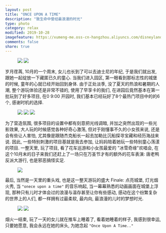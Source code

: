 ```yaml
---
layout: post
title: "ONCE UPON A TIME"
description: "致生命中曾经最浪漫的时光"
type: photo
category: relax
modified: 2019-10-28
imagefeature: https://xumeng-me.oss-cn-hangzhou.aliyuncs.com/disneyland2019/IMG_3219.jpeg?x-oss-process=image/resize,p_100
comments: false
share: true
---
```


<figure class="half">
	<a href="https://xumeng-me.oss-cn-hangzhou.aliyuncs.com/disneyland2019/IMG_3030.jpeg"><img src="https://xumeng-me.oss-cn-hangzhou.aliyuncs.com/disneyland2019/IMG_3030.jpeg"></a>
	<a href="https://xumeng-me.oss-cn-hangzhou.aliyuncs.com/disneyland2019/IMG_3039.jpeg"><img src="https://xumeng-me.oss-cn-hangzhou.aliyuncs.com/disneyland2019/IMG_3039.jpeg"></a>
</figure>

岁月荏苒, 10月的一个周末, 女儿也长到了可以去迪士尼的年纪, 于是我们就出发, 跟她一起绽放一下藏匿已久的童心. 当我们进入园区, 第一眼看到那标志性的城堡的时候, 童年的心就已经开始回到身体. 由于正处淡季, 没了夏天的热浪和暑期的人潮, 整个游玩体验还是非常不错的, 使用了早享卡的我们, 在进园后竟然基本在第一批玩到了好多项目, 在0 9:00 开园时, 我们基本已经玩好了8个最热门项目中的的6个, 感谢时机的选择. 

<figure class="third">
	<a href="https://xumeng-me.oss-cn-hangzhou.aliyuncs.com/disneyland2019/IMG_2871.jpeg"><img src="https://xumeng-me.oss-cn-hangzhou.aliyuncs.com/disneyland2019/IMG_2871.jpeg"></a>
	<a href="https://xumeng-me.oss-cn-hangzhou.aliyuncs.com/disneyland2019/IMG_2939.jpeg"><img src="https://xumeng-me.oss-cn-hangzhou.aliyuncs.com/disneyland2019/IMG_2939.jpeg"></a>
	<a href="https://xumeng-me.oss-cn-hangzhou.aliyuncs.com/disneyland2019/IMG_2910.jpeg"><img src="https://xumeng-me.oss-cn-hangzhou.aliyuncs.com/disneyland2019/IMG_2910.jpeg"></a>
</figure>

为了营造氛围, 很多项目的设置中都有刻意把光线调暗, 并加之突然出现的一些光影效果, 大人玩的时候感觉各种好奇心激荡, 但对于刚懂事不久的小女孩来说, 还是会有些让人害怕, 尤其像是跟随杰克船长一起去加勒比沉船探寻宝藏和经历海战来说. 因此, 一些特别刺激的项目基就是我去参加, 让妈妈陪着她玩一些特别童心荡漾的项目. 一整天里, 玩了项目, 看了花车巡游和小女孩最爱的 "冰雪奇缘"欢唱会, 在这个10月末的日子来我们还赶上了一场只在万圣节才有的额外的花车表演: 唐老鸭反派大游行, 也是邪恶搞怪实足.

<figure>
	<a href="https://xumeng-me.oss-cn-hangzhou.aliyuncs.com/disneyland2019/IMG_3219.jpeg"><img src="https://xumeng-me.oss-cn-hangzhou.aliyuncs.com/disneyland2019/IMG_3219.jpeg"></a>
</figure>

最后, 当然是一天里的重头戏, 也是这一整天游玩的盛大 Finale: 点亮城堡, 灯光烟火秀, 当 ``` "onece upon a time" ``` 的音乐响起, 当一幕幕熟悉的动画画面在城堡上浮现, 那种只有儿时才体会过的浪漫与温存甚至让你有些感动, 感动在这个纷繁复杂的世界上的人们, 都一样拥有过最柔软, 最内向, 最浪漫的儿时的梦想时光.

<figure class="half">
	<a href="https://xumeng-me.oss-cn-hangzhou.aliyuncs.com/disneyland2019/IMG_3230.jpeg"><img src="https://xumeng-me.oss-cn-hangzhou.aliyuncs.com/disneyland2019/IMG_3230.jpeg"></a>
	<a href="https://xumeng-me.oss-cn-hangzhou.aliyuncs.com/disneyland2019/IMG_3232.jpeg"><img src="https://xumeng-me.oss-cn-hangzhou.aliyuncs.com/disneyland2019/IMG_3232.jpeg"></a>
</figure>

烟火一结束, 玩了一天的女儿就在推车上睡着了, 看着她睡着的样子, 我感到很幸运, 只要她愿意, 我会永远在她的床头, 为她念起 ``` "Once Upon A Time.." ```